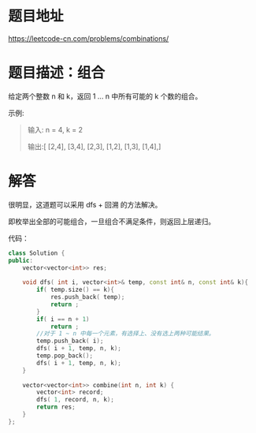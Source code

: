 # 题目地址

https://leetcode-cn.com/problems/combinations/

# 题目描述：组合

给定两个整数 n 和 k，返回 1 ... n 中所有可能的 k 个数的组合。

示例:
>输入: n = 4, k = 2
>
>输出:[  [2,4],  [3,4],  [2,3],  [1,2],  [1,3],  [1,4],]


# 解答
很明显，这道题可以采用 dfs + 回溯 的方法解决。

即枚举出全部的可能组合，一旦组合不满足条件，则返回上层递归。


代码：
```cpp
class Solution {
public:
    vector<vector<int>> res;
    
    void dfs( int i, vector<int>& temp, const int& n, const int& k){
        if( temp.size() == k){
            res.push_back( temp);
            return ;
        }
        if( i == n + 1)
            return ;
        //对于 1 ~ n 中每一个元素，有选择上、没有选上两种可能结果。
        temp.push_back( i);
        dfs( i + 1, temp, n, k);
        temp.pop_back();
        dfs( i + 1, temp, n, k);
    }
    
    vector<vector<int>> combine(int n, int k) {
        vector<int> record;
        dfs( 1, record, n, k); 
        return res;
    }
};
```
